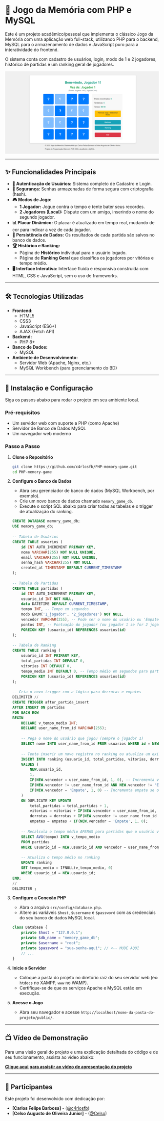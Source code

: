 # 🧠 Jogo da Memória com PHP e MySQL

Este é um projeto acadêmico/pessoal que implementa o clássico Jogo da Memória com uma aplicação web full-stack, utilizando PHP para o backend, MySQL para o armazenamento de dados e JavaScript puro para a interatividade do frontend.

O sistema conta com cadastro de usuários, login, modo de 1 e 2 jogadores, histórico de partidas e um ranking geral de jogadores.

![Screenshot do Game](/assets/Screenshot.png)

-----

## ✨ Funcionalidades Principais

  * **👤 Autenticação de Usuários:** Sistema completo de Cadastro e Login.
  * **🔑 Segurança:** Senhas armazenadas de forma segura com criptografia (hash).
  * **🎮 Modos de Jogo:**
      * **1 Jogador:** Jogue contra o tempo e tente bater seus recordes.
      * **2 Jogadores (Local):** Dispute com um amigo, inserindo o nome do segundo jogador.
  * **📊 Placar Dinâmico:** O placar é atualizado em tempo real, mudando de cor para indicar a vez de cada jogador.
  * **💾 Persistência de Dados:** Os resultados de cada partida são salvos no banco de dados.
  * **🏆 Histórico e Ranking:**
      * Página de **Histórico** individual para o usuário logado.
      * Página de **Ranking Geral** que classifica os jogadores por vitórias e tempo médio.
  * **🖥️ Interface Interativa:** Interface fluida e responsiva construída com HTML, CSS e JavaScript, sem o uso de frameworks.

-----

## 🛠️ Tecnologias Utilizadas

  * **Frontend:**
      * HTML5
      * CSS3
      * JavaScript (ES6+)
      * AJAX (Fetch API)
  * **Backend:**
      * PHP 8+
  * **Banco de Dados:**
      * MySQL
  * **Ambiente de Desenvolvimento:**
      * Servidor Web (Apache, Nginx, etc.)
      * MySQL Workbench (para gerenciamento do BD)

-----

## 🚀 Instalação e Configuração

Siga os passos abaixo para rodar o projeto em seu ambiente local.

### Pré-requisitos

  * Um servidor web com suporte a PHP (como Apache)
  * Servidor de Banco de Dados MySQL
  * Um navegador web moderno

### Passo a Passo

1.  **Clone o Repositório**

    ```bash
    git clone https://github.com/c4rlosfb/PHP-memory-game.git
    cd PHP-memory-game
    ```

2.  **Configure o Banco de Dados**

      * Abra seu gerenciador de banco de dados (MySQL Workbench, por exemplo).
      * Crie um novo banco de dados chamado `memory_game_db`.
      * Execute o script SQL abaixo para criar todas as tabelas e o trigger de atualização do ranking.


    ```sql
    CREATE DATABASE memory_game_db;
    USE memory_game_db;

    -- Tabela de Usuários
    CREATE TABLE usuarios (
        id INT AUTO_INCREMENT PRIMARY KEY,
        nome VARCHAR(255) NOT NULL UNIQUE,
        email VARCHAR(255) NOT NULL UNIQUE,
        senha_hash VARCHAR(255) NOT NULL,
        created_at TIMESTAMP DEFAULT CURRENT_TIMESTAMP
    );

    -- Tabela de Partidas
    CREATE TABLE partidas (
        id INT AUTO_INCREMENT PRIMARY KEY,
        usuario_id INT NOT NULL,
        data DATETIME DEFAULT CURRENT_TIMESTAMP,
        tempo INT, -- Tempo em segundos
        modo ENUM('1_jogador', '2_jogadores') NOT NULL,
        vencedor VARCHAR(255), -- Pode ser o nome do usuário ou 'Empate'/'Jogador 1'/'Jogador 2'
        pontos INT, -- Pontuação do jogador (ou jogador 1 se for 2 jogadores)
        FOREIGN KEY (usuario_id) REFERENCES usuarios(id)
    );

    -- Tabela de Ranking
    CREATE TABLE ranking (
        usuario_id INT PRIMARY KEY,
        total_partidas INT DEFAULT 0,
        vitorias INT DEFAULT 0,
        tempo_medio INT DEFAULT 0, -- Tempo médio em segundos para partidas ganhas
        FOREIGN KEY (usuario_id) REFERENCES usuarios(id)
    );

    -- Cria o novo trigger com a lógica para derrotas e empates
    DELIMITER //
    CREATE TRIGGER after_partida_insert
    AFTER INSERT ON partidas
    FOR EACH ROW
    BEGIN
        DECLARE v_tempo_medio INT;
        DECLARE user_name_from_id VARCHAR(255);

        -- Pega o nome do usuário que jogou (sempre o jogador 1)
        SELECT nome INTO user_name_from_id FROM usuarios WHERE id = NEW.usuario_id;

        -- Tenta inserir um novo registro no ranking ou atualiza um existente
        INSERT INTO ranking (usuario_id, total_partidas, vitorias, derrotas, empates)
        VALUES (
            NEW.usuario_id,
            1,
            IF(NEW.vencedor = user_name_from_id, 1, 0), -- Incrementa vitória se o vencedor for o jogador 1
            IF(NEW.vencedor != user_name_from_id AND NEW.vencedor != 'Empate', 1, 0), -- Incrementa derrota se o vencedor NÃO for o jogador 1 e NÃO for empate
            IF(NEW.vencedor = 'Empate', 1, 0) -- Incrementa empate se o resultado for 'Empate'
        )
        ON DUPLICATE KEY UPDATE
            total_partidas = total_partidas + 1,
            vitorias = vitorias + IF(NEW.vencedor = user_name_from_id, 1, 0),
            derrotas = derrotas + IF(NEW.vencedor != user_name_from_id AND NEW.vencedor != 'Empate', 1, 0),
            empates = empates + IF(NEW.vencedor = 'Empate', 1, 0);

        -- Recalcula o tempo médio APENAS para partidas que o usuário venceu
        SELECT AVG(tempo) INTO v_tempo_medio
        FROM partidas
        WHERE usuario_id = NEW.usuario_id AND vencedor = user_name_from_id;

        -- Atualiza o tempo médio no ranking
        UPDATE ranking
        SET tempo_medio = IFNULL(v_tempo_medio, 0)
        WHERE usuario_id = NEW.usuario_id;
    END;
    //
    DELIMITER ;
    ```

3.  **Configure a Conexão PHP**

      * Abra o arquivo `src/config/database.php`.
      * Altere as variáveis `$host`, `$username` e `$password` com as credenciais do seu banco de dados MySQL local.

    <!-- end list -->

    ```php
    class Database {
        private $host = "127.0.0.1";
        private $db_name = "memory_game_db";
        private $username = "root";
        private $password = "sua-senha-aqui"; // <-- MUDE AQUI
        // ...
    }
    ```

4.  **Inicie o Servidor**

      * Coloque a pasta do projeto no diretório raiz do seu servidor web (ex: `htdocs` no XAMPP, `www` no WAMP).
      * Certifique-se de que os serviços Apache e MySQL estão em execução.

5.  **Acesse o Jogo**

      * Abra seu navegador e acesse `http://localhost/nome-da-pasta-do-projeto/public/`.

-----

## 📺 Vídeo de Demonstração

Para uma visão geral do projeto e uma explicação detalhada do código e de seu funcionamento, assista ao vídeo abaixo:

**[Clique aqui para assistir ao vídeo de apresentação do projeto](https://www.google.com/search?q=https://www.youtube.com/LINK_DO_SEU_VIDEO)**

-----

## 👥 Participantes

Este projeto foi desenvolvido com dedicação por:

  * **[Carlos Felipe Barbosa]** - ([@c4rlosfb](https://github.com/c4rlosfb)) 
  * **[Celso Augusto de Oliveira Junior]** - ([@Celso](https://github.com/celsohd21))

